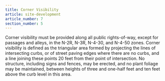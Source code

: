 ```yaml
---
title: Corner Visibility
article: site-development
article_number: 7
section_number: 5
---
```


Corner visibility must be provided along all public rights-of-way, except for passages and alleys, in the N-2R, N-3R, N-4-30, and N-4-50 zones. Corner visibility is defined as the triangular area formed by projecting the lines of intersecting curbs, or of street paving edges where there are no curbs, and a line joining these points 20 feet from their point of intersection. No structure, including signs and fences, may be erected, and no plant foliage may be maintained, between heights of three and one-half feet and ten feet above the curb level in this area.
